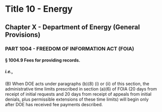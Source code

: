 
# Title 10 - Energy
## Chapter X - Department of Energy (General Provisions)
### PART 1004 - FREEDOM OF INFORMATION ACT (FOIA)
#### § 1004.9 Fees for providing records.
##### i.e.,

(B) When DOE acts under paragraphs (b)(8) (i) or (ii) of this section, the administrative time limits prescribed in section (a)(6) of FOIA (20 days from receipt of initial requests and 20 days from receipt of appeals from initial denials, plus permissible extensions of these time limits) will begin only after DOE has received fee payments described.
